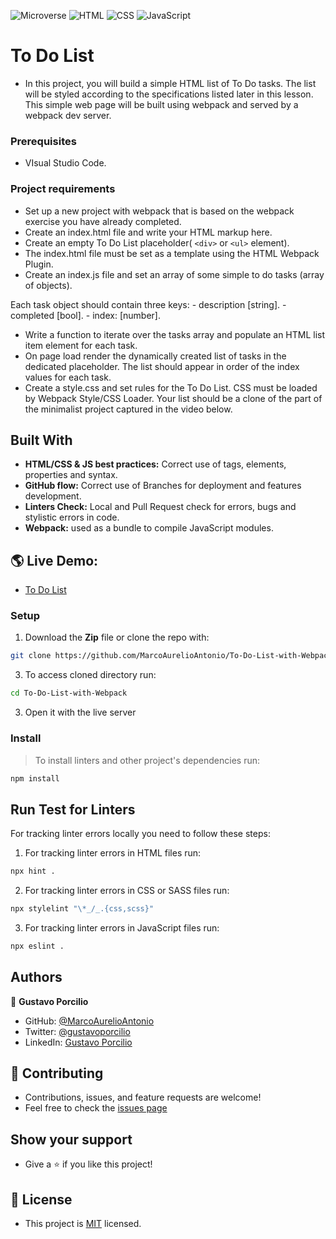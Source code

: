 ![Microverse](https://img.shields.io/badge/Microverse-blueviolet) ![HTML](https://img.shields.io/badge/-HTML-orange) ![CSS](https://img.shields.io/badge/-CSS-blue) ![JavaScript](https://img.shields.io/badge/-JavaScript-yellow)

# To Do List
- In this project, you will build a simple HTML list of To Do tasks. The list will be styled according to the specifications listed later in this lesson. This simple web page will be built using webpack and served by a webpack dev server.

### Prerequisites
- VIsual Studio Code.

### Project requirements
- Set up a new project with webpack that is based on the webpack exercise you have already completed.
- Create an index.html file and write your HTML markup here. 
- Create an empty To Do List placeholder( `<div>` or `<ul>` element). 
- The index.html file must be set as a template using the HTML Webpack Plugin.
- Create an index.js file and set an array of some simple to do tasks (array of objects). 

Each task object should contain three keys:
    - description [string].
    - completed [bool].
    - index: [number].
    
- Write a function to iterate over the tasks array and populate an HTML list item element for each task.
- On page load render the dynamically created list of tasks in the dedicated placeholder. The list should appear in order of the index values for each task.
- Create a style.css and set rules for the To Do List. CSS must be loaded by Webpack Style/CSS Loader. Your list should be a clone of the part of the minimalist project captured in the video below.

## Built With
- **HTML/CSS & JS best practices:** Correct use of tags, elements, properties and syntax.
- **GitHub flow:** Correct use of Branches for deployment and features development.
- **Linters Check:** Local and Pull Request check for errors, bugs and stylistic errors in code.
- **Webpack:** used as a bundle to compile JavaScript modules.

## 🌎 Live Demo:
- [To Do List](https://marcoaurelioantonio.github.io/To-Do-List-with-Webpack/dist/)

### Setup
1. Download the **Zip** file or clone the repo with:
```bash
git clone https://github.com/MarcoAurelioAntonio/To-Do-List-with-Webpack.git 
```
3. To access cloned directory run:
```bash
cd To-Do-List-with-Webpack
```
3. Open it with the live server

### Install
> To install linters and other project's dependencies run:
```bash
npm install
```
## Run Test for Linters

For tracking linter errors locally you need to follow these steps:

1. For tracking linter errors in HTML files run:
```bash 
npx hint .
```

2. For tracking linter errors in CSS or SASS files run:

```bash
npx stylelint "\*_/_.{css,scss}"
```

3. For tracking linter errors in JavaScript files run:

```bash
npx eslint .
```

## Authors 
👤 **Gustavo Porcilio**

- GitHub: [@MarcoAurelioAntonio](https://github.com/MarcoAurelioAntonio)
- Twitter: [@gustavoporcilio](https://twitter.com/gustavoporcilio)
- LinkedIn: [Gustavo Porcilio](https://www.linkedin.com/in/gustavo-porcilio-4496a223a/)

## 🤝 Contributing

- Contributions, issues, and feature requests are welcome!
- Feel free to check the [issues page](https://github.com/MarcoAurelioAntonio/To-Do-List-with-Webpack/issues)

## Show your support
- Give a ⭐️ if you like this project!

## 📝 License
- This project is [MIT](./LICENSE) licensed.
